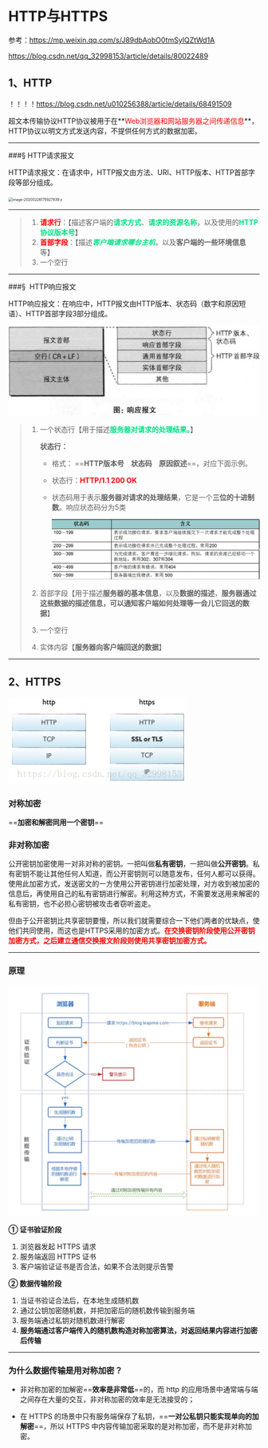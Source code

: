 # HTTP与HTTPS

参考：https://mp.weixin.qq.com/s/J89dbAobO0tmSyIQZtWd1A

https://blog.csdn.net/qq_32998153/article/details/80022489

## 1、HTTP

！！！！https://blog.csdn.net/u010256388/article/details/68491509

超文本传输协议HTTP协议被用于在**<font color='red'>Web浏览器和网站服务器之间传递信息</font>**，HTTP协议以明文方式发送内容，不提供任何方式的数据加密。

------

###&sect; HTTP请求报文

HTTP请求报文：在请求中，HTTP报文由方法、URI、HTTP版本、HTTP首部字段等部分组成。

<img src="https://tva1.sinaimg.cn/large/0082zybply1gc9yhbaljcj311w0e2jzl.jpg" alt="image-20200226175927839 z" style="zoom:50%;" />

------

> 1. <font color='red'>**请求行**</font>：【描述客户端的<font color='#02DF82'>**请求方式**</font>、<font color='#02DF82'>**请求的资源名称**</font>，以及使用的<font color='#02DF82'>**HTTP协议版本号**</font>】
> 2. <font color='red'>**首部字段**</font>：【描述<font color='#02DF82'>***客户端请求哪台主机***</font>，以及**客户端的一些环境信息**等】
> 3. 一个空行

------

###&sect;  HTTP响应报文

HTTP响应报文：在响应中，HTTP报文由HTTP版本、状态码（数字和原因短语）、HTTP首部字段3部分组成。

![img](../PicSource/640-2711386.jpeg)

> 1. 一个状态行【用于描述<font color='#02DF82'>**服务器对请求的处理结果。**</font>】
>
>    **状态行：**
>
>    - 格式： ==**HTTP版本号　状态码　原因叙述**==，对应下面示例。
>
>    - 状态行：<font color='red'>**HTTP/1.1  200   OK**</font>
>
>    - 状态码用于表示**服务器对请求的处理结果**，它是一个**三位的十进制数**。响应状态码分为5类
>
>      ![image-20200226180434036](../PicSource/image-20200226180434036.png)
>
> 2. 首部字段【用于描述**服务器的基本信息**，以及**数据的描述**，**服务器通过这些数据的描述信息，可以通知客户端如何处理等一会儿它回送的数据**】
>
> 3. 一个空行
>
> 4. 实体内容【**服务器向客户端回送的数据**】

------



## 2、HTTPS

![img](../PicSource/70-20200114195731820.png)



### 对称加密

==**加密和解密同用一个密钥**==

### 非对称加密

公开密钥加密使用一对非对称的密钥。一把叫做**私有密钥**，一把叫做**公开密钥**。私有密钥不能让其他任何人知道，而公开密钥则可以随意发布，任何人都可以获得。使用此加密方式，发送密文的一方使用公开密钥进行加密处理，对方收到被加密的信息后，再使用自己的私有密钥进行解密。利用这种方式，不需要发送用来解密的私有密钥，也不必担心密钥被攻击者窃听盗走。

但由于公开密钥比共享密钥要慢，所以我们就需要综合一下他们两者的优缺点，使他们共同使用，而这也是HTTPS采用的加密方式。**<font color='red'>在交换密钥阶段使用公开密钥加密方式，之后建立通信交换报文阶段则使用共享密钥加密方式。</font>**

------



### 原理

![img](../PicSource/640-20200114195821850.jpeg)

**① 证书验证阶段**

1. 浏览器发起 HTTPS 请求
2. 服务端返回 HTTPS 证书
3. 客户端验证证书是否合法，如果不合法则提示告警

**② 数据传输阶段**

1. 当证书验证合法后，在本地生成随机数
2. 通过公钥加密随机数，并把加密后的随机数传输到服务端
3. 服务端通过私钥对随机数进行解密
4. **服务端通过客户端传入的随机数构造对称加密算法，对返回结果内容进行加密后传输**

------



### 为什么数据传输是用对称加密？

- 非对称加密的加解密==**效率是非常低**==的，而 http 的应用场景中通常端与端之间存在大量的交互，非对称加密的效率是无法接受的；

- 在 HTTPS 的场景中只有服务端保存了私钥，==**一对公私钥只能实现单向的加解密**==，所以 HTTPS 中内容传输加密采取的是对称加密，而不是非对称加密。